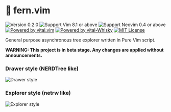 # 🌿 fern.vim

![Version 0.2.0](https://img.shields.io/badge/version-0.2.0-yellow.svg)
![Support Vim 8.1 or above](https://img.shields.io/badge/support-Vim%208.1%20or%20above-yellowgreen.svg)
![Support Neovim 0.4 or above](https://img.shields.io/badge/support-Neovim%200.4%20or%20above-yellowgreen.svg)
[![Powered by vital.vim](https://img.shields.io/badge/powered%20by-vital.vim-80273f.svg)](https://github.com/vim-jp/vital.vim)
[![Powered by vital-Whisky](https://img.shields.io/badge/powered%20by-vital--Whisky-80273f.svg)](https://github.com/lambdalisue/vital-Whisky)
[![MIT License](https://img.shields.io/badge/license-MIT-blue.svg)](LICENSE)

General purpose asynchronous tree explorer written in Pure Vim script.

**WARNING: This project is in beta stage. Any changes are applied without announcements.**

### Drawer style (NERDTree like)

![Drawer style](https://user-images.githubusercontent.com/546312/48725677-40a75300-ec70-11e8-9577-23cd841ca137.png)

### Explorer style (netrw like)

![Explorer style](https://user-images.githubusercontent.com/546312/48725703-4e5cd880-ec70-11e8-9376-3d25c1a4fc0b.png)
